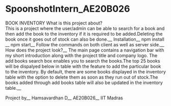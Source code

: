 # SpoonshotIntern_AE20B026
BOOK INVENTORY 
What is this project about?<br/>
This is a project where the user/admin can be able to search for a book and then add the book to the inventory if it is required to be added.Deleting the book once it goes out of stock can also be done.__
Installation__
npm install __
npm start__ 
Follow the commands on both client as well as server side.__
How does the project look?__
The main page contains a navigation bar with my short introduction along with the project title and company logo.
The add books search box enables you to search the books.The top 25 books will be dispalyed below in table with the feature to add the particular book to the inventory.
By default, there are some books displayed in the inventory table with the option to delete them as soon as they run out of stock.The books added through add books table will also be updated in the inventory table.__

Project by__
Hamsavardhan D__
AE20B026__
IIT Madras
